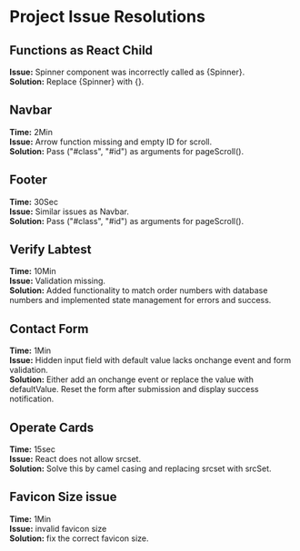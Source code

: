 # Project Issue Resolutions

## Functions as React Child

**Issue:** Spinner component was incorrectly called as {Spinner}.  
**Solution:** Replace {Spinner} with {<Spinner/>}.

## Navbar
**Time:** 2Min  
**Issue:** Arrow function missing and empty ID for scroll.  
**Solution:** Pass ("#class", "#id") as arguments for pageScroll().

## Footer

**Time:** 30Sec  
**Issue:** Similar issues as Navbar.  
**Solution:** Pass ("#class", "#id") as arguments for pageScroll().

## Verify Labtest

**Time:** 10Min  
**Issue:** Validation missing.  
**Solution:** Added functionality to match order numbers with database numbers and implemented state management for errors and success.

## Contact Form

**Time:** 1Min   
**Issue:** Hidden input field with default value lacks onchange event and form validation.  
**Solution:** Either add an onchange event or replace the value with defaultValue. Reset the form after submission and display success notification.

## Operate Cards

**Time:** 15sec  
**Issue:** React does not allow srcset.  
**Solution:** Solve this by camel casing and replacing srcset with srcSet.

## Favicon Size issue

**Time:** 1Min  
**Issue:** invalid favicon size   
**Solution:** fix the correct favicon size.
